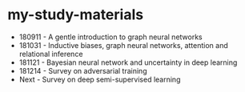 # my-study-materials

* 180911 - A gentle introduction to graph neural networks
* 181031 - Inductive biases, graph neural networks, attention and relational inference
* 181121 - Bayesian neural network and uncertainty in deep learning
* 181214 - Survey on adversarial training
* Next - Survey on deep semi-supervised learning
